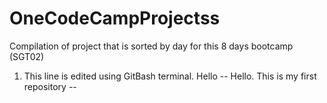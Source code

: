 # OneCodeCampProjectss
Compilation of project that is sorted by day for this 8 days bootcamp (SGT02)

1. This line is edited using GitBash terminal. Hello
-- Hello. This is my first repository --


